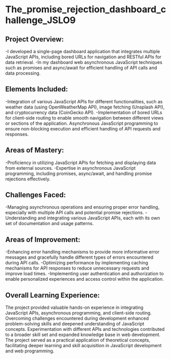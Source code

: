 # The_promise_rejection_dashboard_challenge_JSLO9
## Project Overview:
-I developed a single-page dashboard application that integrates multiple JavaScript APIs, including bored URLs for navigation and RESTful APIs for data retrieval.
-In my dashboard web asynchronous JavaScript techniques such as promises and async/await for efficient handling of API calls and data processing.
## Elements Included:
-Integration of various JavaScript APIs for different functionalities, such as weather data (using OpenWeatherMap API), image fetching (Unsplash API), and cryptocurrency data (CoinGecko API).
-Implementation of bored URLs for client-side routing to enable smooth navigation between different views or sections of the application.
Asynchronous JavaScript programming to ensure non-blocking execution and efficient handling of API requests and responses.
## Areas of Mastery:
-Proficiency in utilizing JavaScript APIs for fetching and displaying data from external sources.
-Expertise in asynchronous JavaScript programming, including promises, async/await, and handling promise rejections effectively.

## Challenges Faced:
-Managing asynchronous operations and ensuring proper error handling, especially with multiple API calls and potential promise rejections.
-Understanding and integrating various JavaScript APIs, each with its own set of documentation and usage patterns.

## Areas of Improvement:
-Enhancing error handling mechanisms to provide more informative error messages and gracefully handle different types of errors encountered during API calls.
-Optimizing performance by implementing caching mechanisms for API responses to reduce unnecessary requests and improve load times.
-Implementing user authentication and authorization to enable personalized experiences and access control within the application.

## Overall Learning Experience:

The project provided valuable hands-on experience in integrating JavaScript APIs, asynchronous programming, and client-side routing.
Overcoming challenges encountered during development enhanced problem-solving skills and deepened understanding of JavaScript concepts.
Experimentation with different APIs and technologies contributed to a broader skill set and expanded knowledge base in web development.
The project served as a practical application of theoretical concepts, facilitating deeper learning and skill acquisition in JavaScript development and web programming.
